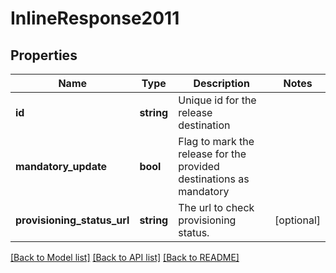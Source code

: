 # InlineResponse2011

## Properties
Name | Type | Description | Notes
------------ | ------------- | ------------- | -------------
**id** | **string** | Unique id for the release destination | 
**mandatory_update** | **bool** | Flag to mark the release for the provided destinations as mandatory | 
**provisioning_status_url** | **string** | The url to check provisioning status. | [optional] 

[[Back to Model list]](../README.md#documentation-for-models) [[Back to API list]](../README.md#documentation-for-api-endpoints) [[Back to README]](../README.md)


